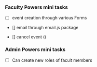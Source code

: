 ### Faculty Powers mini tasks

-   [ ] event creation through various Forms

-   [] email through email.js package

-   [] cancel event ()

### Admin Powers mini tasks

-   [ ] Can create new roles of facult members
